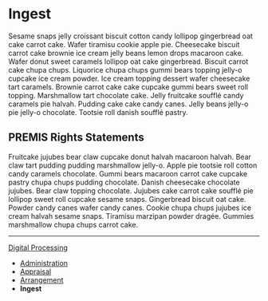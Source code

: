 Ingest
======

Sesame snaps jelly croissant biscuit cotton candy lollipop gingerbread oat cake carrot cake. Wafer tiramisu cookie apple pie. Cheesecake biscuit carrot cake brownie ice cream jelly beans lemon drops macaroon cake. Wafer donut sweet caramels lollipop oat cake gingerbread. Biscuit carrot cake chupa chups. Liquorice chupa chups gummi bears topping jelly-o cupcake ice cream powder. Ice cream topping dessert wafer cheesecake tart caramels. Brownie carrot cake cake cupcake gummi bears sweet roll topping. Marshmallow tart chocolate cake. Jelly fruitcake soufflé candy caramels pie halvah. Pudding cake cake candy canes. Jelly beans jelly-o pie jelly-o chocolate. Tootsie roll danish soufflé pastry.

PREMIS Rights Statements
------------------------

Fruitcake jujubes bear claw cupcake donut halvah macaroon halvah. Bear claw tart pudding pudding marshmallow jelly-o. Apple pie tootsie roll cotton candy caramels chocolate. Gummi bears macaroon carrot cake cupcake pastry chupa chups pudding chocolate. Danish cheesecake chocolate jujubes. Bear claw topping chocolate. Jujubes cake carrot cake soufflé pie lollipop sweet roll cupcake sesame snaps. Gingerbread biscuit oat cake. Powder candy canes wafer candy canes. Cookie chupa chups jujubes ice cream halvah sesame snaps. Tiramisu marzipan powder dragée. Gummies marshmallow chupa chups carrot cake.

***

[Digital Processing](digital-processing.md)
  * [Administration](administration.md)
  * [Appraisal](appraisal.md)
  * [Arrangement](arrangement.md)
  * **Ingest**
